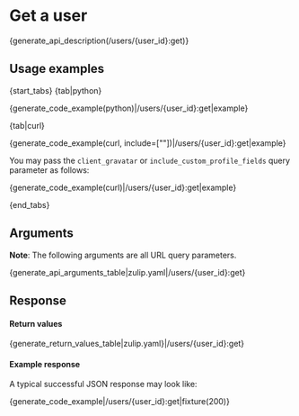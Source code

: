 # Get a user

{generate_api_description(/users/{user_id}:get)}

## Usage examples

{start_tabs}
{tab|python}

{generate_code_example(python)|/users/{user_id}:get|example}

{tab|curl}

{generate_code_example(curl, include=[""])|/users/{user_id}:get|example}

You may pass the `client_gravatar` or `include_custom_profile_fields` query parameter as follows:

{generate_code_example(curl)|/users/{user_id}:get|example}

{end_tabs}

## Arguments

**Note**: The following arguments are all URL query parameters.

{generate_api_arguments_table|zulip.yaml|/users/{user_id}:get}

## Response

#### Return values

{generate_return_values_table|zulip.yaml}|/users/{user_id}:get}

#### Example response

A typical successful JSON response may look like:

{generate_code_example|/users/{user_id}:get|fixture(200)}
